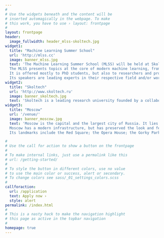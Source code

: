 ```yaml
---
#
# Use the widgets beneath and the content will be
# inserted automagically in the webpage. To make
# this work, you have to use › layout: frontpage
#
layout: frontpage
header:
  image_fullwidth: header_mlss-skoltech.jpg
widget1:
  title: "Machine Learning Summer School"
  url: 'http://mlss.cc'
  image: banner_mlss.jpg
  text: 'The Machine Learning Summer School (MLSS) will be held at Skoltech in Moscow, Russia, from Aug. 26 to Sep. 6, 2019. 
  The MLSS presents topics at the core of modern machine learning, from fundamentals to state-of-the-art practice.  
  It is offered mostly to PhD students, but also to researchers and professionals. 
  Its speakers are leading experts in their respective field and/or world-recognized professionals from the industry.' 
widget2:
  title: "Skoltech"
  url: 'http://www.skoltech.ru'
  image: banner_skoltech.jpg
  text: 'Skoltech is a leading research university founded by a collaboration of nine Russian institutions and organizations in collaboration with the Massachusetts Institute of Technology (MIT)'
widget3:
  title: "Moscow"
  url: '/venue/'
  image: banner_moscow.jpg
  text: 'Moscow is the capital and the largest city of Russia. It lies on the river Moskva, in the west of the country. 
  Moscow has a modern infrastructure, but has preserved the look and feel of its historic neighbourhoods. 
  Its landmarks include the Red Square; the Opera House; the Gorky Park; VDNH; and the Tretyakov gallery'

#  
# Use the call for action to show a button on the frontpage
#
# To make internal links, just use a permalink like this
# url: /getting-started/
#
# To style the button in different colors, use no value
# to use the main color or success, alert or secondary.
# To change colors see sass/_01_settings_colors.scss
#
callforaction:
  url: /application
  text: Apply now ›
  style: alert
permalink: /index.html
#
# This is a nasty hack to make the navigation highlight
# this page as active in the topbar navigation
#
homepage: true
---
```

